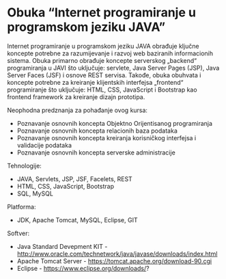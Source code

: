 # Obuka “Internet programiranje u programskom jeziku JAVA”

Internet programiranje u programskom jeziku JAVA obrađuje ključne koncepte potrebne za razumijevanje i razvoj web baziranih informacionih sistema. Obuka primarno obrađuje koncepte serverskog „backend“ programiranja u JAVI što uključuje: servlete, Java Server Pages (JSP), Java Server Faces (JSF) i osnove REST servisa. Takođe, obuka obuhvata i koncepte potrebne za kreiranje klijentskih interfejsa „frontend“ programiranje što uključuje: HTML, CSS, JavaScript i Bootstrap kao frontend framework za kreiranje dizajn prototipa. 

Neophodna predznanja za pohađanje ovog kursa: 

*	Poznavanje osnovnih koncepta Objektno Orijentisanog programiranja
*	Poznavanje osnovnih koncepta relacionih baza podataka
*	Poznavanje osnovnih koncepta kreiranja korisničkog interfejsa i validacije podataka
*	Poznavanje osnovnih koncepta serverske administracije

Tehnologije:
*	JAVA, Servlets, JSP, JSF, Facelets, REST
*	HTML, CSS, JavaScript, Bootstrap
*	SQL, MySQL

Platforma:
*	JDK, Apache Tomcat, MySQL, Eclipse, GIT

Softver:

* Java Standard Devepment KIT - http://www.oracle.com/technetwork/java/javase/downloads/index.html
* Apache Tomcat Server - https://tomcat.apache.org/download-90.cgi
* Eclipse - https://www.eclipse.org/downloads/?




